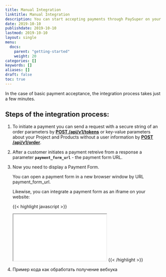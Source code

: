 ```yaml
---
title: Manual Integration
linktitle: Manual Integration
description: You can start accepting payments through PaySuper on your website after a few simple steps.
date: 2019-10-10
publishdate: 2019-10-10
lastmod: 2019-10-10
layout: single
menu:
  docs:
    parent: "getting-started"
    weight: 20
categories: []
keywords: []
aliases: []
draft: false
toc: true
---
```


In the case of basic payment acceptance, the integration process takes just a few minutes.

## Steps of the integration process:

1. To initiate a payment you can send a request with a secure string of an order parameters by **[POST /api/v1/tokens](/api-reference/token/#endpoints)** or key-value parameters about your Project and Products without a user information by **[POST /api/v1/order](/api-reference/orders/#endpoints)**.

2. After a customer initiates a payment retreive from a response a parameter **`payment_form_url`** - the payment form URL.

3. Now you need to display a Payment Form. 

    You can open a payment form in a new browser window by URL payment_form_url.
    
    Likewise, you can integrate a payment form as an iframe on your website:

    {{< highlight javascript >}}
    <iframe src="{payment_form_url}"></iframe>
    {{< /highlight >}}

4. Пример кода как обработать получение вебхука
